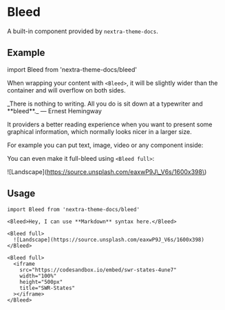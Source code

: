 # Bleed

A built-in component provided by `nextra-theme-docs`.

## Example

import Bleed from 'nextra-theme-docs/bleed'

When wrapping your content with `<Bleed>`, it will be slightly wider than the container and will overflow on both sides.

 \_There is nothing to writing. All you do is sit down at a typewriter and \*\*bleed\*\*.\_ — Ernest Hemingway

It providers a better reading experience when you want to present some graphical information, which normally looks nicer in a larger size.

For example you can put text, image, video or any component inside:

You can even make it full-bleed using `<Bleed full>`:

 !\[Landscape\]\(https://source.unsplash.com/eaxwP9J\_V6s/1600x398\)

## Usage

```text
import Bleed from 'nextra-theme-docs/bleed'

<Bleed>Hey, I can use **Markdown** syntax here.</Bleed>

<Bleed full>
  ![Landscape](https://source.unsplash.com/eaxwP9J_V6s/1600x398)
</Bleed>

<Bleed full>
  <iframe
    src="https://codesandbox.io/embed/swr-states-4une7"
    width="100%"
    height="500px"
    title="SWR-States"
  ></iframe>
</Bleed>
```

